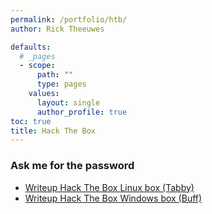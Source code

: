 ```yaml
---
permalink: /portfolio/htb/
author: Rick Theeuwes

defaults:
  # _pages
  - scope:
      path: ""
      type: pages
    values:
      layout: single
      author_profile: true
toc: true
title: Hack The Box
---
```


### Ask me for the password

- [Writeup Hack The Box Linux box (Tabby)](/assets/htb_tabby.zip)
- [Writeup Hack The Box Windows box (Buff)](assets/htb_windows.zip)